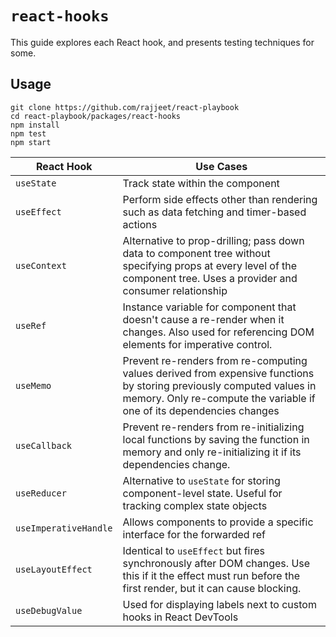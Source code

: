 # `react-hooks`

This guide explores each React hook, and presents testing techniques for some. 

## Usage

```
git clone https://github.com/rajjeet/react-playbook
cd react-playbook/packages/react-hooks
npm install
npm test
npm start
```
    
|React Hook|Use Cases|
|---|---|
|`useState`| Track state within the component |
|`useEffect`| Perform side effects other than rendering such as data fetching and timer-based actions | 
|`useContext`| Alternative to prop-drilling; pass down data to component tree without specifying props at every level of the component tree. Uses a provider and consumer relationship |
|`useRef`| Instance variable for component that doesn't cause a re-render when it changes. Also used for referencing DOM elements for imperative control. |
|`useMemo`| Prevent re-renders from re-computing values derived from expensive functions by storing previously computed values in memory. Only re-compute the variable if one of its dependencies changes |
|`useCallback`| Prevent re-renders from re-initializing local functions by saving the function in memory and only re-initializing it if its dependencies change. |
|`useReducer`| Alternative to `useState` for storing component-level state. Useful for tracking complex state objects |
|`useImperativeHandle`| Allows components to provide a specific interface for the forwarded ref |
|`useLayoutEffect` | Identical to `useEffect` but fires synchronously after DOM changes. Use this if it the effect must run before the first render, but it can cause blocking. |
|`useDebugValue` | Used for displaying labels next to custom hooks in React DevTools |  


